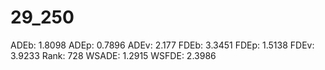 # 29_250

ADEb: 1.8098
ADEp: 0.7896
ADEv: 2.177
FDEb: 3.3451
FDEp: 1.5138
FDEv: 3.9233
Rank: 728
WSADE: 1.2915
WSFDE: 2.3986